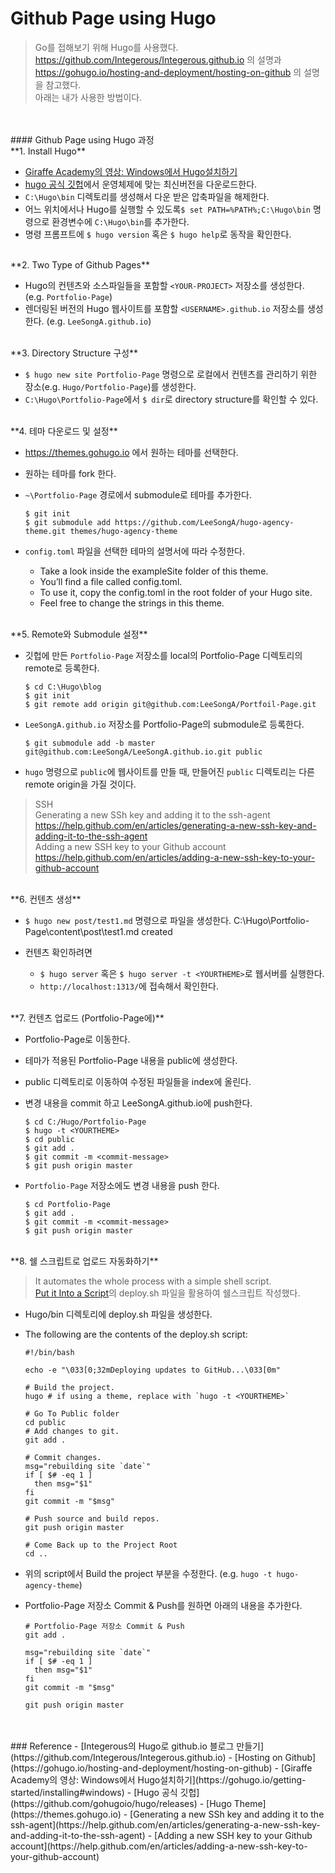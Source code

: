 # Github Page using Hugo

> Go를 접해보기 위해 Hugo를 사용했다.<br>
> https://github.com/Integerous/Integerous.github.io 의 설명과<br>
> https://gohugo.io/hosting-and-deployment/hosting-on-github 의 설명을 참고했다.<br>
> 아래는 내가 사용한 방법이다.<br>

<br>
<br>
#### Github Page using Hugo 과정

<br>
**1. Install Hugo**

- [Giraffe Academy의 영상: Windows에서 Hugo설치하기](https://gohugo.io/getting-started/installing#windows)
- [hugo 공식 깃헙](https://github.com/gohugoio/hugo/releases)에서 운영체제에 맞는 최신버전을 다운로드한다.
- `C:\Hugo\bin` 디렉토리를 생성해서 다운 받은 압축파일을 해제한다.
- 어느 위치에서나 Hugo를 실행할 수 있도록`$ set PATH=%PATH%;C:\Hugo\bin` 명령으로 환경변수에 `C:\Hugo\bin`를 추가한다.
- 명령 프롬프트에 `$ hugo version` 혹은 `$ hugo help`로 동작을 확인한다.

<br>
**2. Two Type of Github Pages**

- Hugo의 컨텐츠와 소스파일들을 포함할 `<YOUR-PROJECT>` 저장소를 생성한다. (e.g. `Portfolio-Page`)
- 렌더링된 버전의 Hugo 웹사이트를 포함할 `<USERNAME>.github.io` 저장소를 생성한다. (e.g. `LeeSongA.github.io`)

<br>
**3. Directory Structure 구성**

- `$ hugo new site Portfolio-Page` 명령으로 로컬에서 컨텐츠를 관리하기 위한 장소(e.g. `Hugo/Portfolio-Page`)를 생성한다.
- `C:\Hugo\Portfolio-Page`에서 `$ dir`로 directory structure를 확인할 수 있다.

<br>
**4. 테마 다운로드 및 설정**

- https://themes.gohugo.io 에서 원하는 테마를 선택한다.
- 원하는 테마를 fork 한다.
- `~\Portfolio-Page` 경로에서 submodule로 테마를 추가한다.

    ``` 
    $ git init
    $ git submodule add https://github.com/LeeSongA/hugo-agency-theme.git themes/hugo-agency-theme 
    ```

- `config.toml` 파일을 선택한 테마의 설명서에 따라 수정한다.
	- Take a look inside the exampleSite folder of this theme. 
	- You’ll find a file called config.toml. 
	- To use it, copy the config.toml in the root folder of your Hugo site. 
	- Feel free to change the strings in this theme.

<br>
**5. Remote와 Submodule 설정**

- 깃헙에 만든 `Portfolio-Page` 저장소를 local의 Portfolio-Page 디렉토리의 remote로 등록한다.

    ```
    $ cd C:\Hugo\blog
    $ git init
    $ git remote add origin git@github.com:LeeSongA/Portfoil-Page.git
    ```

- `LeeSongA.github.io` 저장소를 Portfolio-Page의 submodule로 등록한다.

    ```
    $ git submodule add -b master git@github.com:LeeSongA/LeeSongA.github.io.git public
    ```

- `hugo` 명령으로 `public`에 웹사이트를 만들 때, 만들어진 `public` 디렉토리는 다른 remote origin을 가질 것이다.


> SSH <br>
> Generating a new SSh key and adding it to the ssh-agent <br>
> https://help.github.com/en/articles/generating-a-new-ssh-key-and-adding-it-to-the-ssh-agent <br>
> Adding a new SSH key to your Github account <br>
> https://help.github.com/en/articles/adding-a-new-ssh-key-to-your-github-account

<br>
**6. 컨텐츠 생성**

- `$ hugo new post/test1.md` 명령으로 파일을 생성한다. 
  C:\Hugo\Portfolio-Page\content\post\test1.md created

- 컨텐츠 확인하려면
  - `$ hugo server` 혹은 `$ hugo server -t <YOURTHEME>`로 웹서버를 실행한다.
  - `http://localhost:1313/`에 접속해서 확인한다.

<br>
**7. 컨텐츠 업로드 (Portfolio-Page에)**

- Portfolio-Page로 이동한다.
- 테마가 적용된 Portfolio-Page 내용을 public에 생성한다.
- public 디렉토리로 이동하여 수정된 파일들을 index에 올린다.
- 변경 내용을 commit 하고 LeeSongA.github.io에 push한다.

    ```
    $ cd C:/Hugo/Portfolio-Page
    $ hugo -t <YOURTHEME> 
    $ cd public
    $ git add .
    $ git commit -m <commit-message>
    $ git push origin master
    ```

- `Portfolio-Page` 저장소에도 변경 내용을 push 한다.

    ```
    $ cd Portfolio-Page
    $ git add .
    $ git commit -m <commit-message>
    $ git push origin master
    ```

<br>
**8. 쉘 스크립트로 업로드 자동화하기**

> It automates the whole process with a simple shell script.<br>
> [Put it Into a Script](https://gohugo.io/hosting-and-deployment/hosting-on-github/#put-it-into-a-script)의 deploy.sh 파일을 활용하여 쉘스크립트 작성했다.


- Hugo/bin 디렉토리에 deploy.sh 파일을 생성한다.

- The following are the contents of the deploy.sh script:

    ```
    #!/bin/bash

    echo -e "\033[0;32mDeploying updates to GitHub...\033[0m"

    # Build the project.
    hugo # if using a theme, replace with `hugo -t <YOURTHEME>`

    # Go To Public folder
    cd public
    # Add changes to git.
    git add .

    # Commit changes.
    msg="rebuilding site `date`"
    if [ $# -eq 1 ]
      then msg="$1"
    fi
    git commit -m "$msg"

    # Push source and build repos.
    git push origin master

    # Come Back up to the Project Root
    cd ..
    ```

- 위의 script에서 Build the project 부분을 수정한다. (e.g. `hugo -t hugo-agency-theme`)

- Portfolio-Page 저장소 Commit & Push를 원하면 아래의 내용을 추가한다.

    ```
    # Portfolio-Page 저장소 Commit & Push
    git add .

    msg="rebuilding site `date`"
    if [ $# -eq 1 ]
      then msg="$1"
    fi
    git commit -m "$msg"

    git push origin master
    ```

<br>
<br>
### Reference
- [Integerous의 Hugo로 github.io 블로그 만들기](https://github.com/Integerous/Integerous.github.io)
- [Hosting on Github](https://gohugo.io/hosting-and-deployment/hosting-on-github)
- [Giraffe Academy의 영상: Windows에서 Hugo설치하기](https://gohugo.io/getting-started/installing#windows)
- [Hugo 공식 깃헙](https://github.com/gohugoio/hugo/releases)
- [Hugo Theme](https://themes.gohugo.io)
- [Generating a new SSh key and adding it to the ssh-agent](https://help.github.com/en/articles/generating-a-new-ssh-key-and-adding-it-to-the-ssh-agent)
- [Adding a new SSH key to your Github account](https://help.github.com/en/articles/adding-a-new-ssh-key-to-your-github-account)
